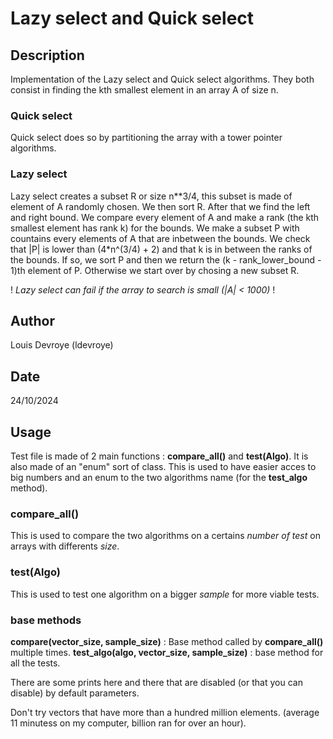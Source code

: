 # Lazy select and Quick select

## Description
Implementation of the Lazy select and Quick select algorithms. They both consist in finding the kth smallest element in an array A of size n.

### Quick select
Quick select does so by partitioning the array with a tower pointer algorithms.
### Lazy select 
Lazy select creates a subset R or size  n**3/4, this subset is made of element of A randomly chosen.
We then sort R. After that we find the left and right bound. We compare every element of A and make a rank (the kth smallest element has rank k) for the bounds. 
We make a subset P with countains every elements of A that are inbetween the bounds. We check that |P| is lower than (4*n^(3/4) + 2) and that k is in between the ranks of the bounds.
If so, we sort P and then we return the (k - rank_lower_bound - 1)th element of P. Otherwise we start over by chosing a new subset R.

! *Lazy select can fail if the array to search is small (|A| < 1000)* !

## Author
Louis Devroye (ldevroye)

## Date
24/10/2024

## Usage
Test file is made of 2 main functions : **compare_all()** and **test(Algo)**.
It is also made of an "enum" sort of class. This is used to have easier acces to big numbers and an enum to the two algorithms name (for the **test_algo** method).

### compare_all()
This is used to compare the two algorithms on a certains *number of test* on arrays with differents *size*.
### test(Algo)
This is used to test one algorithm on a bigger *sample* for more viable tests.
### base methods
**compare(vector_size, sample_size)** : Base method called by **compare_all()** multiple times.
**test_algo(algo, vector_size, sample_size)** : base method for all the tests.

There are some prints here and there that are disabled (or that you can disable) by default parameters.

Don't try vectors that have more than a hundred million elements. (average 11 minutess on my computer, billion ran for over an hour).


